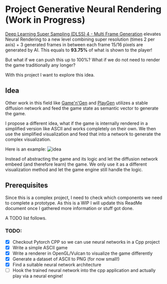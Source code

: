 # Project Generative Neural Rendering (Work in Progress)

[Deep Learning Super Sampling (DLSS) 4 - Multi Frame Generation](https://www.youtube.com/watch?v=qQn3bsPNTyI&t=7s)
elevates Neural Rendering to a new level combining super resolution (times 2 per axis) + 3 generated frames in between each frame
15/16 pixels are generated by AI. This equals to **93.75%** of what is shown to the player!

But what if we can push this up to 100%?
What if we do not need to render the game traditionally any longer?

With this project I want to explore this idea.

## Idea

Other work in this field like [Game'n'Gen](https://arxiv.org/abs/2408.14837) and [PlayGen](https://arxiv.org/abs/2412.00887)
utilizes a stable diffusion network and feed the game state as semantic vector to generate the game.

I propose a different idea, what if the game is internally rendered in a simplified version like ASCII and works completely on their own.
We then use the simplified visualization and feed that into a network to generate the complex visualization.

Here is an example:
![idea](img/idea.png)

Instead of abstracting the game and its logic and let the diffusion network embeed (and therefore learn) the game.
We only use it as a different visualization method and let the game engine still handle the logic.

## Prerequisites

Since this is a complex project, I need to check which components we need to complete a prototype.
As this is a WIP I will update this ReadMe document once I gathered more information or stuff got done.

A TODO list follows.

### TODO:

- [x] Checkout Pytorch CPP so we can use neural networks in a Cpp project
- [x] Write a simple ASCII game
- [x] Write a renderer in OpenGL/Vulcan to visualize the game differently
- [x] Generate a dataset of ASCII to PNG (for now small!)
- [x] Find a suitable neural network architecture
- [ ] Hook the trained neural network into the cpp application and actually play via a neural engine!